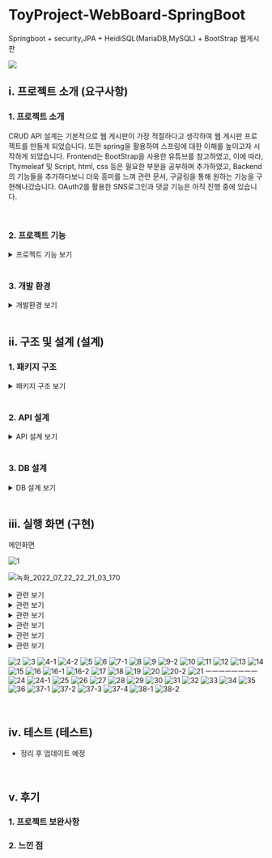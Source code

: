 # ToyProject-WebBoard-SpringBoot
Springboot + security,JPA + HeidiSQL(MariaDB,MySQL) + BootStrap 웹게시판

<img src="https://user-images.githubusercontent.com/86394597/180389566-60dddd57-7c70-4d13-8027-9b4d729bfd88.JPG">

## ⅰ. 프로젝트 소개 (요구사항)
### 1. 프로젝트 소개
CRUD API 설계는 기본적으로 웹 게시판이 가장 적절하다고 생각하여 웹 게시판 프로젝트를 만들게 되었습니다. 또한 spring을 활용하여 스프링에 대한 이해를 높이고자 시작하게 되었습니다.
Frontend는 BootStrap을 사용한 유튜브를 참고하였고, 이에 따라, Thymeleaf 및 Script, html, css 등은 필요한 부분을 공부하며 추가하였고, Backend의 기능들을 추가하다보니 더욱 흥미를 느껴 관련 문서, 구글링을 통해 원하는 기능을 구현해나갔습니다. OAuth2를 활용한 SNS로그인과 댓글 기능은 아직 진행 중에 있습니다.

<br>

### 2. 프로젝트 기능
<details>
<summary>프로젝트 기능 보기</summary>   
 
[게시판]
- CRUD 기능 (하단의 API 설계 참조)
- 조회수
- 페이징 및 검색 처리
- 페이징 블록처리
- JpaAduiding 작성/수정시간
- FileUpload
- 업로드 파일 다운로드
- 댓글(개발중)
- 작성자 본인, 관리자 권한이 아니라면 수정, 삭제 API 제한

[관리자]
- 회원 전체목록 조회
- 회원 검색
- ROLE_ADMIN, ROLE_USER 권한에 따른 수정, 삭제 API 제한 및 UI 차이

[회원]
- Security 회원가입 및 로그인
- 회원가입시 유효성 @Valid 검사 및 중복 검사
- JavaMailSender 회원가입시 인증번호 메일 발송 및 검사
- 마이페이지(나의회원정보)
- 내 게시글
- 회원정보수정(비밀번호변경)
- 회원탈퇴
- OAuth 2.0 구글, 네이버 로그인 (개발중)

</details>

<br>

### 3. 개발 환경
<details>
<summary>개발환경 보기</summary>   
 
[Backend]
- IDE(통합개발환경) : IntelliJ Ultimate Edition
- 개발 언어 : Java 11.0.9
- 프레임워크 : Spring Boot 2.6.7
- Build : Maven
- Spring Security
- OAuth 2.0
 
[DataBase]
- DB : MariaDB 10.6.7, MySQL Workbench 8.0 CE
- DB-GUI-Tool : HeidiSQL 11.3.0
- DB 접근 기술(ORM) : Spring Data JPA

[Frontend]
- Thymeleaf
- Bootstrap
- Html/Css
- JavaScript
</details>
 
<br>

## ⅱ. 구조 및 설계 (설계)
### 1. 패키지 구조
<details>
<summary>패키지 구조 보기</summary>   
 

```
📦src
 ┣ 📂main
 ┃ ┣ 📂java
 ┃ ┃ ┗ 📂com
 ┃ ┃ ┃ ┗ 📂springboard
 ┃ ┃ ┃ ┃ ┗ 📂webboard
 ┃ ┃ ┃ ┃ ┃ ┣ 📂adapter
 ┃ ┃ ┃ ┃ ┃ ┃  ┗ 📜UserAdapter.java
 ┃ ┃ ┃ ┃ ┃ ┣ 📂config
 ┃ ┃ ┃ ┃ ┃ ┃ ┣ 📜CustomUserDetails.java
 ┃ ┃ ┃ ┃ ┃ ┃ ┣ 📜MethodSecurityConfig.java
 ┃ ┃ ┃ ┃ ┃ ┃ ┣ 📜SessionUser.java
 ┃ ┃ ┃ ┃ ┃ ┃ ┗ 📜WebSecurityConfig.java
 ┃ ┃ ┃ ┃ ┃ ┣ 📂controller
 ┃ ┃ ┃ ┃ ┃ ┃ ┣ 📜AccountController.java
 ┃ ┃ ┃ ┃ ┃ ┃ ┣ 📜BoardApiController.java
 ┃ ┃ ┃ ┃ ┃ ┃ ┣ 📜BoardController.java
 ┃ ┃ ┃ ┃ ┃ ┃ ┣ 📜HomeController.java
 ┃ ┃ ┃ ┃ ┃ ┃ ┣ 📜UserApiController.java
 ┃ ┃ ┃ ┃ ┃ ┃ ┗ 📜UserController.java
 ┃ ┃ ┃ ┃ ┃ ┣ 📂dto
 ┃ ┃ ┃ ┃ ┃ ┃ ┣ 📜BoardDto.java
 ┃ ┃ ┃ ┃ ┃ ┃ ┣ 📜BoardViewDto.java
 ┃ ┃ ┃ ┃ ┃ ┃ ┣ 📜PasswordForm.java
 ┃ ┃ ┃ ┃ ┃ ┃ ┗ 📜UserDto.java
 ┃ ┃ ┃ ┃ ┃ ┣ 📂entity
 ┃ ┃ ┃ ┃ ┃ ┃ ┣ 📜Board.java
 ┃ ┃ ┃ ┃ ┃ ┃ ┣ 📜Role.java
 ┃ ┃ ┃ ┃ ┃ ┃ ┣ 📜TimeEntity.java
 ┃ ┃ ┃ ┃ ┃ ┃ ┗ 📜User.java
 ┃ ┃ ┃ ┃ ┃ ┣ 📂repository
 ┃ ┃ ┃ ┃ ┃ ┃ ┣ 📜BoardRepository.java
 ┃ ┃ ┃ ┃ ┃ ┃ ┣ 📜CustomizedUserRepository.java
 ┃ ┃ ┃ ┃ ┃ ┃ ┣ 📜CustomizedUserRepositoryImpl.java
 ┃ ┃ ┃ ┃ ┃ ┃ ┗ 📜UserRepository.java
 ┃ ┃ ┃ ┃ ┃ ┣ 📂serivce
 ┃ ┃ ┃ ┃ ┃ ┃ ┣ 📜BoardService.java
 ┃ ┃ ┃ ┃ ┃ ┃ ┣ 📜ConsoleMailSender.java
 ┃ ┃ ┃ ┃ ┃ ┃ ┣ 📜CustomUserDetailsService.java
 ┃ ┃ ┃ ┃ ┃ ┃ ┗ 📜UserService.java
 ┃ ┃ ┃ ┃ ┃ ┣ 📂validator
 ┃ ┃ ┃ ┃ ┃ ┃ ┣ 📜BoardValidator.java
 ┃ ┃ ┃ ┃ ┃ ┃ ┗ 📜UserValidator.java
 ┃ ┃ ┃ ┃ ┃ ┗ 📜WebboardApplication.java
 ┃ ┗ 📂resources
 ┃ ┃ ┣ 📂static
 ┃ ┃ ┃ ┣ 📂css
 ┃ ┃ ┃ ┃ ┣ 📜join.css
 ┃ ┃ ┃ ┃ ┣ 📜signin.css
 ┃ ┃ ┃ ┃ ┗ 📜stater-template.css
 ┃ ┃ ┃ ┣ 📂files
 ┃ ┃ ┣ 📂templates
 ┃ ┃ ┃ ┣ 📂account
 ┃ ┃ ┃ ┃ ┣ 📜checked-email.html
 ┃ ┃ ┃ ┃ ┣ 📜login.html
 ┃ ┃ ┃ ┃ ┗ 📜register.html
 ┃ ┃ ┃ ┣ 📂board
 ┃ ┃ ┃ ┃ ┣ 📜boardview.html
 ┃ ┃ ┃ ┃ ┣ 📜form.html
 ┃ ┃ ┃ ┃ ┣ 📜list.html
 ┃ ┃ ┃ ┃ ┗ 📜modify.html
 ┃ ┃ ┃ ┣ 📂fragment
 ┃ ┃ ┃ ┃ ┗ 📜common.html
 ┃ ┃ ┃ ┣ 📂message
 ┃ ┃ ┃ ┃ ┗ 📜message.html
 ┃ ┃ ┃ ┣ 📂user
 ┃ ┃ ┃ ┃ ┣ 📜myboardlist.html
 ┃ ┃ ┃ ┃ ┣ 📜mylogin.html
 ┃ ┃ ┃ ┃ ┣ 📜mypage.html
 ┃ ┃ ┃ ┃ ┣ 📜password.html
 ┃ ┃ ┃ ┃ ┗ 📜userlist.html
 ┃ ┃ ┃ ┗ 📜index.html
 ┃ ┃ ┗ 📜application.properties
 ┗ 📂test
 ┃ ┗ 📂java
 ┃ ┃ ┗ 📂com
 ┃ ┃ ┃ ┗ 📂springboard
 ┃ ┃ ┃ ┃ ┗ 📂webboard
 ┃ ┃ ┃ ┃ ┃ ┣ 📂controller
 ┃ ┃ ┃ ┃ ┃ ┃ ┗ 📜AccountControllerTest.java
 ┃ ┃ ┃ ┃ ┃ ┣ 📂service
 ┃ ┃ ┃ ┃ ┃ ┃ ┣ 📜UserServiceTest.java
 ┃ ┃ ┃ ┃ ┃ ┃ ┣ 📜UserServiceTest.java
 ┃ ┃ ┃ ┃ ┃ ┃ ┗ 📜UserServiceTest.java
 ┃ ┃ ┃ ┃ ┃ ┣ 📂dd
 ┃ ┃ ┃ ┃ ┃ ┃ ┗ 📂config
 ┃ ┃ ┃ ┃ ┃ ┃ ┃ ┗ 📜SecurityConfigTest.java
 ┃ ┃ ┃ ┃ ┃ ┣ 📂service
 ┃ ┃ ┃ ┃ ┃ ┃ ┗ 📜dd.java
 ┃ ┃ ┃ ┃ ┃ ┗ 📜BoardApplicationTests.java
 ```

 </details>   
<br>

### 2. API 설계
<details>
<summary>API 설계 보기</summary>

![메인_화면_API_(HomeController)](https://user-images.githubusercontent.com/86394597/179543694-c9df5462-9472-43ab-8704-eaddade81205.JPG)


![계정_관련_API_(AccountController)](https://user-images.githubusercontent.com/86394597/179543697-4e9c4c32-4f52-419f-b773-eaec2695310e.JPG)


![회원_관련_API_(UserController)](https://user-images.githubusercontent.com/86394597/179543701-f8b36d4e-e731-47eb-bf3b-ef56157f34c9.JPG)


![회원_관련_API_(UserApiController)](https://user-images.githubusercontent.com/86394597/179543704-8619a487-11af-4bd8-a5b6-338bd18ca03f.JPG)


![게시판_관련_API_(BoardController)](https://user-images.githubusercontent.com/86394597/179543709-f106088d-94ad-4046-983e-51cca69ed2e4.JPG)


![게시판_관련_API_(BoardApiController)](https://user-images.githubusercontent.com/86394597/179543711-26b04c7e-7655-464b-9749-16b41df65aec.JPG)

</details>
<br>

### 3. DB 설계
<details>
<summary>DB 설계 보기</summary>

![스프링 웹프로젝트 DB ERD](https://user-images.githubusercontent.com/86394597/180385082-70d1b417-332c-41f3-bfce-143752372d9d.JPG)

![Board](https://user-images.githubusercontent.com/86394597/180385062-17a4724a-a58b-4e4a-8888-98bc7ea55581.JPG)

![User](https://user-images.githubusercontent.com/86394597/180385070-4dc0c9db-f839-4fc6-8f05-adfbc2b90ca1.JPG)

![Role](https://user-images.githubusercontent.com/86394597/180385069-e73badab-e55e-4f7e-b627-7a3dd4897f18.JPG)

![User_Role](https://user-images.githubusercontent.com/86394597/180385071-a6916e27-1a07-45fa-9e45-e68aa728b76d.JPG)

![Reply](https://user-images.githubusercontent.com/86394597/180385065-da5a28b0-725b-443a-86de-6db83e0a31ef.JPG)
</details>

<br>

## ⅲ. 실행 화면 (구현)
<summary> 메인화면</summary>

![1](https://user-images.githubusercontent.com/86394597/180411549-042e6585-917c-4919-aa68-f01b6a7a42cd.JPG)

![녹화_2022_07_22_22_21_03_170](https://user-images.githubusercontent.com/86394597/180447971-c04a0f1f-41c0-49ec-bd9d-2836827a0f15.gif)



<details>
<summary> 관련 보기</summary>
</details>

<details>
<summary> 관련 보기</summary>
</details>


<details>
<summary> 관련 보기</summary>
</details>


<details>
<summary> 관련 보기</summary>
</details>


<details>
<summary> 관련 보기</summary>
</details>


<details>
<summary> 관련 보기</summary>
</details>


![2](https://user-images.githubusercontent.com/86394597/180411554-e0750447-42c2-406c-a2a3-aa177a6206af.JPG)
![3](https://user-images.githubusercontent.com/86394597/180411556-192f0f75-364d-4f72-9ac1-1b69b6bbe0fd.JPG)
![4-1](https://user-images.githubusercontent.com/86394597/180411559-9403cdbe-4f7c-4bb6-b260-9cc25a968f90.JPG)
![4-2](https://user-images.githubusercontent.com/86394597/180411561-753d9601-76ee-498c-b37a-7089af62d706.JPG)
![5](https://user-images.githubusercontent.com/86394597/180411541-659bf1b6-66bd-477a-9070-78e6f68d27c2.JPG)
![6](https://user-images.githubusercontent.com/86394597/180411613-3f2f139e-6087-4a99-811f-3ffdd8476832.JPG)
![7-1](https://user-images.githubusercontent.com/86394597/180411614-a91bca76-6dab-4ba1-a217-f289fbe31a68.JPG)
![8](https://user-images.githubusercontent.com/86394597/180411617-65f833d3-2aaa-4bac-b8d0-b9ec90b6a11a.JPG)
![9](https://user-images.githubusercontent.com/86394597/180411623-386d7982-31b2-4850-b544-17092ee16ace.JPG)
![9-2](https://user-images.githubusercontent.com/86394597/180411627-8e9c738d-231d-4b31-8db6-e259f7596581.JPG)
![10](https://user-images.githubusercontent.com/86394597/180411599-7ded26b1-0ca6-4ed7-b229-5ab1cc37e814.JPG)
![11](https://user-images.githubusercontent.com/86394597/180411696-bb21f001-ff6b-426a-ac25-21e3fbf22d97.JPG)
![12](https://user-images.githubusercontent.com/86394597/180411704-e9d5232e-5bb4-4ca4-9f68-1b772df3795f.JPG)
![13](https://user-images.githubusercontent.com/86394597/180411757-ada1856a-5f81-4cb3-93d9-452ac250ed68.JPG)
![14](https://user-images.githubusercontent.com/86394597/180411759-c949c20d-d41e-4f24-9389-cd4d5da6048e.JPG)
![15](https://user-images.githubusercontent.com/86394597/180411762-54bfb1f1-bbed-474d-95c2-6e3892e80653.JPG)
![16](https://user-images.githubusercontent.com/86394597/180411747-200f453e-e55e-4ffe-af82-e707bde5fb48.JPG)
![16-1](https://user-images.githubusercontent.com/86394597/180411794-2a261b63-32e3-4d53-b9a7-24f70753e411.JPG)
![16-2](https://user-images.githubusercontent.com/86394597/180411796-7f6fadaf-e6eb-4a44-b4f7-2432f2a5d606.JPG)
![17](https://user-images.githubusercontent.com/86394597/180411797-7afee4d5-dedc-4377-b39f-1e410e091d98.JPG)
![18](https://user-images.githubusercontent.com/86394597/180411790-980a81b5-4345-48cd-b4ec-4e368e940874.JPG)
![19](https://user-images.githubusercontent.com/86394597/180411845-a865bb84-2262-4c0e-9d8d-0c72d18801b0.JPG)
![20](https://user-images.githubusercontent.com/86394597/180411843-621a0b50-c005-4254-b12b-26e8a7bc226c.JPG)
![20-2](https://user-images.githubusercontent.com/86394597/180411898-f06dfc41-01a5-4c6e-8f6e-dee2dc06be0a.JPG)
![21](https://user-images.githubusercontent.com/86394597/180411893-c54ab065-d0aa-4120-aa70-bdb64a7b3b17.JPG)
ㅡㅡㅡㅡㅡㅡㅡㅡ
![24](https://user-images.githubusercontent.com/86394597/180411952-04b50264-f559-4d89-88fc-ddfcfbf789b9.JPG)
![24-1](https://user-images.githubusercontent.com/86394597/180411954-c782a4a5-0639-4b8e-ae9a-01ff8dae89f7.JPG)
![25](https://user-images.githubusercontent.com/86394597/180411957-9275934e-0796-4704-92c1-1630e5074c97.JPG)
![26](https://user-images.githubusercontent.com/86394597/180411960-398c5ec1-635c-45ae-9fe3-3b606bc19e9c.JPG)
![27](https://user-images.githubusercontent.com/86394597/180411965-6b4f8b1b-eddd-4040-a07c-915442359286.JPG)
![28](https://user-images.githubusercontent.com/86394597/180411968-9a73dd9b-6d72-400c-96c3-768e76c61941.JPG)
![29](https://user-images.githubusercontent.com/86394597/180411970-7a289a68-7c7b-40d5-891c-d5d865d6d42e.JPG)
![30](https://user-images.githubusercontent.com/86394597/180411971-e334bf09-5040-4a21-becc-0c030df1113c.JPG)
![31](https://user-images.githubusercontent.com/86394597/180412024-ded43511-c74a-4098-a77a-f2af352f9126.JPG)
![32](https://user-images.githubusercontent.com/86394597/180412030-ed054da1-cf99-4db2-bd0a-ac8b992c47d4.JPG)
![33](https://user-images.githubusercontent.com/86394597/180412033-ace8680c-4884-4f9d-a92a-995808454e5f.JPG)
![34](https://user-images.githubusercontent.com/86394597/180412035-37c740ef-26d0-492e-af94-032f90619070.JPG)
![35](https://user-images.githubusercontent.com/86394597/180412038-92645013-4e73-4b6b-b9ab-93a40039ed11.JPG)
![36](https://user-images.githubusercontent.com/86394597/180412040-4ab78c6a-858a-4e51-9c64-8d63bab26749.JPG)
![37-1](https://user-images.githubusercontent.com/86394597/180412079-4780bb7d-8098-4985-b44f-a4f55427fd1c.JPG)
![37-2](https://user-images.githubusercontent.com/86394597/180412081-72b0691f-5d81-4e9f-85f4-ac5bc023678d.JPG)
![37-3](https://user-images.githubusercontent.com/86394597/180412085-66e598a5-9247-4bcc-9fed-277051f23781.JPG)
![37-4](https://user-images.githubusercontent.com/86394597/180412087-4dfe605b-ac35-4231-af81-98cb5c83f950.JPG)
![38-1](https://user-images.githubusercontent.com/86394597/180412089-6661e1d0-cf63-4daf-9957-bd70afce7f1c.JPG)
![38-2](https://user-images.githubusercontent.com/86394597/180412073-f1c3d3e3-29a9-4aeb-a66d-d3fed7b995c2.JPG)

 
</details>

<br>

## ⅳ. 테스트 (테스트)
- 정리 후 업데이트 예정


<br>

## ⅴ. 후기

### 1. 프로젝트 보완사항
### 2. 느낀 점 











